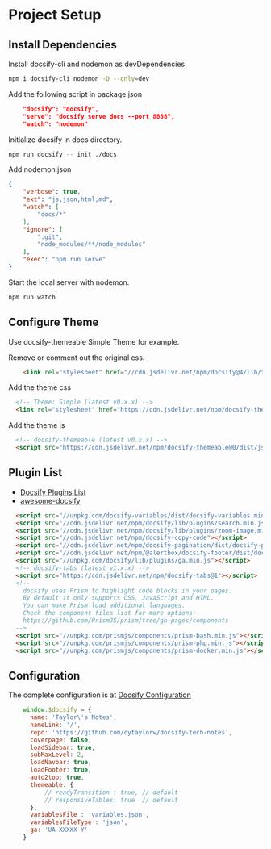 # Project Setup

## Install Dependencies
Install docsify-cli and nodemon as devDependencies

```bash
npm i docsify-cli nodemon -D --only=dev
```

Add the following script in package.json
```json
    "docsify": "docsify",
    "serve": "docsify serve docs --port 8888",
    "watch": "nodemon"
```
Initialize docsify in docs directory.
```bash
npm run docsify -- init ./docs
```

Add nodemon.json
```json
{
    "verbose": true,
    "ext": "js,json,html,md",
    "watch": [
        "docs/*"
    ],
    "ignore": [
        ".git",
        "node_modules/**/node_modules"
    ],
    "exec": "npm run serve"
}
```

Start the local server with nodemon.
```bash
npm run watch
```

## Configure Theme
Use docsify-themeable Simple Theme for example.

Remove or comment out the original css.
```html
    <link rel="stylesheet" href="//cdn.jsdelivr.net/npm/docsify@4/lib/themes/vue.css">
```

Add the theme css
```html
  <!-- Theme: Simple (latest v0.x.x) -->
  <link rel="stylesheet" href="https://cdn.jsdelivr.net/npm/docsify-themeable@0/dist/css/theme-simple.css">
```

Add the theme js
```html
  <!-- docsify-themeable (latest v0.x.x) -->
  <script src="https://cdn.jsdelivr.net/npm/docsify-themeable@0/dist/js/docsify-themeable.min.js"></script>
```

## Plugin List
- [Docsify Plugins List](https://docsify.js.org/#/plugins)
- [awesome-docsify](https://docsify.js.org/#/awesome?id=plugins)
```html
  <script src="//unpkg.com/docsify-variables/dist/docsify-variables.min.js"></script>
  <script src="//cdn.jsdelivr.net/npm/docsify/lib/plugins/search.min.js"></script>
  <script src="//cdn.jsdelivr.net/npm/docsify/lib/plugins/zoom-image.min.js"></script>
  <script src="//cdn.jsdelivr.net/npm/docsify-copy-code"></script>
  <script src="//cdn.jsdelivr.net/npm/docsify-pagination/dist/docsify-pagination.min.js"></script>
  <script src="//cdn.jsdelivr.net/npm/@alertbox/docsify-footer/dist/docsify-footer.min.js"></script>
  <script src="//unpkg.com/docsify/lib/plugins/ga.min.js"></script>
  <!-- docsify-tabs (latest v1.x.x) -->
  <script src="https://cdn.jsdelivr.net/npm/docsify-tabs@1"></script>
  <!--
    docsify uses Prism to highlight code blocks in your pages.
    By default it only supports CSS, JavaScript and HTML.
    You can make Prism load additional languages.
    Check the component files list for more options:
    https://github.com/PrismJS/prism/tree/gh-pages/components
  -->
  <script src="//unpkg.com/prismjs/components/prism-bash.min.js"></script>
  <script src="//unpkg.com/prismjs/components/prism-php.min.js"></script>
  <script src="//unpkg.com/prismjs/components/prism-docker.min.js"></script>
```

## Configuration
The complete configuration is at [Docsify Configuration](https://docsify.js.org/#/configuration)
```js
    window.$docsify = {
      name: 'Taylor\'s Notes',
      nameLink: '/',
      repo: 'https://github.com/cytaylorw/docsify-tech-notes',
      coverpage: false,
      loadSidebar: true,
      subMaxLevel: 2,
      loadNavbar: true,
      loadFooter: true,
      auto2top: true,
      themeable: {
          // readyTransition : true, // default
          // responsiveTables: true  // default
      },
      variablesFile : 'variables.json',
      variablesFileType : 'json',
      ga: 'UA-XXXXX-Y'
    }
```